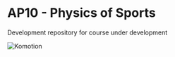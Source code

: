 # AP10 - Physics of Sports
 
Development repository for course under development

![Komotion](/img/komotionMain.png?raw=true "Form factor")
